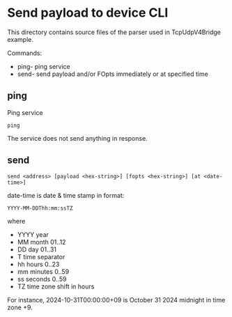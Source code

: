 # Send payload to device CLI

This directory contains source files of the parser used in TcpUdpV4Bridge example.

Commands:

- ping- ping service
- send- send payload and/or FOpts immediately or at specified time

## ping

Ping service
```
ping
```
The service does not send anything in response.

## send

```
send <address> [payload <hex-string>] [fopts <hex-string>] [at <date-time>] 
```

date-time is date & time stamp in format:
```
YYYY-MM-DDThh:mm:ssTZ
```
where
- YYYY year
- MM month 01..12
- DD day 01..31
- T time separator
- hh hours 0..23
- mm minutes 0..59
- ss seconds 0..59
- TZ time zone shift in hours

For instance, 2024-10-31T00:00:00+09 is October 31 2024 midnight in time zone +9.
